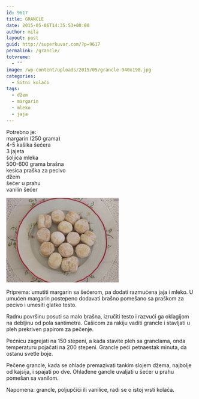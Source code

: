 ```yaml
---
id: 9617
title: GRANCLE
date: 2015-05-06T14:35:53+00:00
author: mila
layout: post
guid: http://superkuvar.com/?p=9617
permalink: /grancle/
totvreme:
  - ""
image: /wp-content/uploads/2015/05/grancle-940x198.jpg
categories:
  - Sitni kolači
tags:
  - džem
  - margarin
  - mleko
  - jaja
---
```

Potrebno je:  
margarin (250 grama)  
4-5 kašika šećera  
3 jajeta  
šoljica mleka  
500-600 grama brašna  
kesica praška za pecivo  
džem  
šećer u prahu  
vanilin šećer

[<img class="alignnone size-medium wp-image-9619" src="/wp-content/uploads/2015/05/grancle-300x225.jpg" alt="grancle" width="300" height="225" />](/wp-content/uploads/2015/05/grancle-e1430922513231.jpg)

Priprema: umutiti margarin sa šećerom, pa dodati razmućena jaja i mleko. U umućen margarin postepeno dodavati brašno pomešano sa praškom za pecivo i umesiti glatko testo.

Radnu površinu posuti sa malo brašna, izručiti testo i razvući ga oklagijom na debljinu od pola santimetra. Čašicom za rakiju vaditi grancle i stavljati u pleh prekriven papirom za pečenje.

Pećnicu zagrejati na 150 stepeni, a kada stavite pleh sa granclama, onda temperaturu pojačati na 200 stepeni. Grancle peći petnaestak minuta, da ostanu svetle boje.

Pečene grancle, kada se ohlade premazivati tankim slojem džema, najbolje od kajsija, i spajati po dve. Ohlađene gancle uvaljati u šećer u prahu pomešan sa vanilom.

Napomena: grancle, poljupčići ili vanilice, radi se o istoj vrsti kolača.
